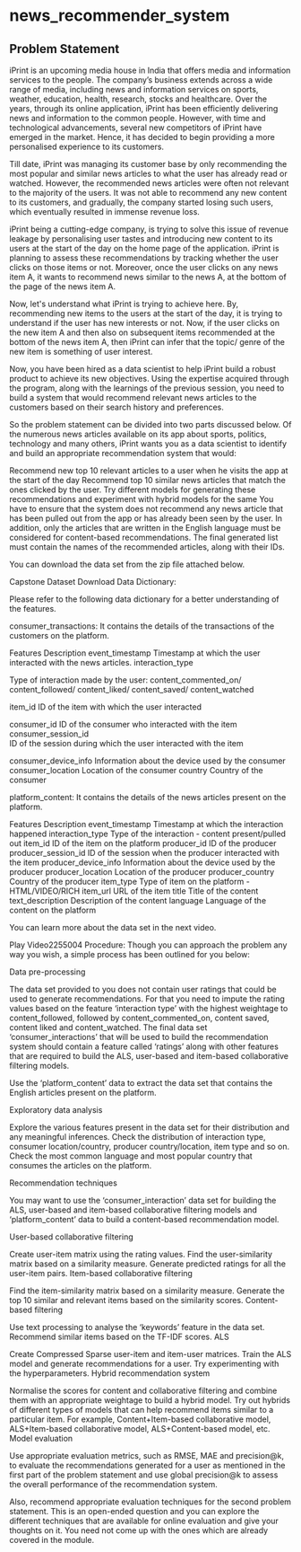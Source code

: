 # news_recommender_system
## Problem Statement
iPrint is an upcoming media house in India that offers media and information services to the people. The company’s business extends across a wide range of media, including news and information services on sports, weather, education, health, research, stocks and healthcare. Over the years, through its online application, iPrint has been efficiently delivering news and information to the common people.  However, with time and technological advancements, several new competitors of iPrint have emerged in the market. Hence, it has decided to begin providing a more personalised experience to its customers.

 

Till date, iPrint was managing its customer base by only recommending the most popular and similar news articles to what the user has already read or watched. However, the recommended news articles were often not relevant to the majority of the users. It was not able to recommend any new content to its customers, and gradually, the company started losing such users, which eventually resulted in immense revenue loss. 

 

iPrint being a cutting-edge company, is trying to solve this issue of revenue leakage by personalising user tastes and introducing new content to its users at the start of the day on the home page of the application. iPrint is planning to assess these recommendations by tracking whether the user clicks on those items or not. Moreover, once the user clicks on any news item A, it wants to recommend news similar to the news A, at the bottom of the page of the news item A. 

 

Now, let's understand what iPrint is trying to achieve here. By, recommending new items to the users at the start of the day, it is trying to understand if the user has new interests or not. Now, if the user clicks on the new item A and then also on subsequent items recommended at the bottom of the news item A, then iPrint can infer that the topic/ genre of the new item is something of user interest.

 

Now, you have been hired as a data scientist to help iPrint build a robust product to achieve its new objectives. Using the expertise acquired through the program, along with the learnings of the previous session, you need to build a system that would recommend relevant news articles to the customers based on their search history and preferences. 

 

So the problem statement can be divided into two parts discussed below. Of the numerous news articles available on its app about sports, politics, technology and many others, iPrint wants you as a data scientist to identify and build an appropriate recommendation system that would:

Recommend new top 10 relevant articles to a user when he visits the app at the start of the day
Recommend top 10 similar news articles that match the ones clicked by the user. Try different models for generating these recommendations and experiment with hybrid models for the same
You have to ensure that the system does not recommend any news article that has been pulled out from the app or has already been seen by the user. In addition, only the articles that are written in the English language must be considered for content-based recommendations. The final generated list must contain the names of the recommended articles, along with their IDs.

 

You can download the data set from the zip file attached below.

Capstone Dataset
Download
Data Dictionary:

Please refer to the following data dictionary for a better understanding of the features.

 

consumer_transactions: It contains the details of the transactions of the customers on the platform.

Features	Description
event_timestamp    	Timestamp at which the user interacted with the news articles.
interaction_type    

Type of interaction made by the user: content_commented_on/ content_followed/ content_liked/ content_saved/ content_watched

item_id	
ID of the item with which the user interacted 

consumer_id  	ID of the consumer who interacted with the item
 consumer_session_id    	
ID of the session during which the user interacted with the item

consumer_device_info    	Information about the device used by the consumer
consumer_location    	Location of the consumer
country	Country of the consumer

platform_content: It contains the details of the news articles present on the platform.

Features	Description
event_timestamp	Timestamp at which the interaction happened
interaction_type	Type of the interaction - content present/pulled out
item_id    	ID of the item on the platform
producer_id	ID of the producer
producer_session_id	ID of the session when the producer interacted with the item
producer_device_info    	Information about the device used by the producer
producer_location	Location of the producer
producer_country	Country of the producer
item_type	Type of item on the platform - HTML/VIDEO/RICH
item_url	URL of the item
title	Title of the content
text_description	Description of the content
language	Language of the content on the platform
                    


You can learn more about the data set in the next video.

Play Video2255004
Procedure:
Though you can approach the problem any way you wish, a simple process has been outlined for you below:

 

Data pre-processing

The data set provided to you does not contain user ratings that could be used to generate recommendations. For that you need to impute the rating values based on the feature ‘interaction type’ with the highest weightage to content_followed, followed by content_commented_on, content saved, content liked and content_watched. The final data set ‘consumer_interactions’ that will be used to build the recommendation system should contain a feature called ‘ratings’ along with other features that are required to build the ALS, user-based and item-based collaborative filtering models.

 

Use the ‘platform_content’ data to extract the data set that contains the English articles present on the platform.

 

Exploratory data analysis

Explore the various features present in the data set for their distribution and any meaningful inferences.
Check the distribution of interaction type, consumer location/country, producer country/location, item type and so on.
Check the most common language and most popular country that consumes the articles on the platform.

Recommendation techniques

You may want to use the ‘consumer_interaction’ data set for building the ALS, user-based and item-based collaborative filtering models and ‘platform_content’ data to build a content-based recommendation model.


User-based collaborative filtering

Create user-item matrix using the rating values.
Find the user-similarity matrix based on a similarity measure.
Generate predicted ratings for all the user-item pairs.
Item-based collaborative filtering

Find the item-similarity matrix based on a similarity measure.
Generate the top 10 similar and relevant items based on the similarity scores.
Content-based filtering

Use text processing to analyse the ‘keywords’ feature in the data set.
Recommend similar items based on the TF-IDF scores.
ALS

Create Compressed Sparse user-item and item-user matrices. 
Train the ALS model and generate recommendations for a user. Try experimenting with the hyperparameters.
Hybrid recommendation system

Normalise the scores for content and collaborative filtering and combine them with an appropriate weightage to build a hybrid model.
Try out hybrids of different types of models that can help recommend items similar to a particular item. For example, Content+Item-based collaborative model, ALS+Item-based collaborative model, ALS+Content-based model, etc.
Model evaluation

Use appropriate evaluation metrics, such as RMSE, MAE and precision@k, to evaluate the recommendations generated for a user as mentioned in the first part of the problem statement and use global precision@k to assess the overall performance of the recommendation system.

 

Also, recommend appropriate evaluation techniques for the second problem statement. This is an open-ended question and you can explore the different techniques that are available for online evaluation and give your thoughts on it. You need not come up with the ones which are already covered in the module.
